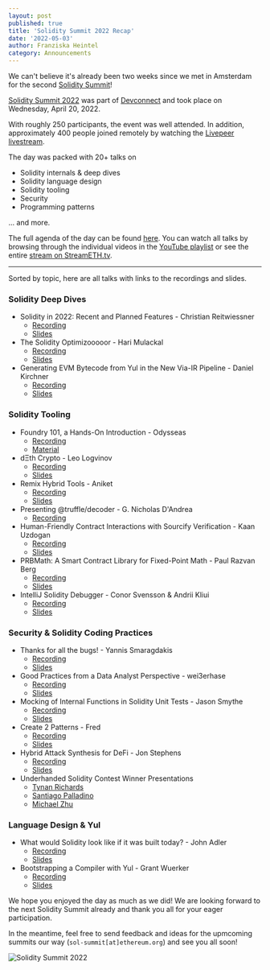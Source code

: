 ```yaml
---
layout: post
published: true
title: 'Solidity Summit 2022 Recap'
date: '2022-05-03'
author: Franziska Heintel
category: Announcements
---
```


We can't believe it's already been two weeks since we met in Amsterdam for the second [Solidity Summit](https://summit.soliditylang.org/)!

[Solidity Summit 2022](https://blog.soliditylang.org/2022/02/22/solidity-summit-2022-announcement/) was part of [Devconnect](https://devconnect.org/) and took place on Wednesday, April 20, 2022.

With roughly 250 participants, the event was well attended. In addition, approximately 400 people joined remotely by watching the [Livepeer livestream](https://streameth.tv/event/solidity-summit).

The day was packed with 20+ talks on

- Solidity internals & deep dives
- Solidity language design
- Solidity tooling
- Security
- Programming patterns

... and more.

The full agenda of the day can be found [here](https://summit.soliditylang.org/agenda.html). You can watch all talks by browsing through the individual videos in the [YouTube playlist](https://www.youtube.com/playlist?list=PLX8x7Zj6Vezl1lqBgxiQH3TFbRNZza8Fk) or see the entire [stream on StreamETH.tv](https://streameth.tv/event/solidity-summit).

---

Sorted by topic, here are all talks with links to the recordings and slides.

### Solidity Deep Dives

- Solidity in 2022: Recent and Planned Features - Christian Reitwiessner
  - [Recording](https://youtu.be/V7_qTK5LIeA)
  - [Slides](https://github.com/ethereum/solidity-summit/blob/master/2022/slides/1010_ChristianReitwiessner_Solidity%20in%202022%20Recent%20and%20Planned%20Features.pdf)
- The Solidity Optimizooooor - Hari Mulackal
  - [Recording](https://youtu.be/BWO7ij9sLuA)
  - [Slides](https://github.com/ethereum/solidity-summit/blob/master/2022/slides/1640_HariMulackal_The%20Solidity%20Optimizooooor.pdf)
- Generating EVM Bytecode from Yul in the New Via-IR Pipeline - Daniel Kirchner
  - [Recording](https://youtu.be/RJQdycaEgIE)
  - [Slides](https://github.com/ethereum/solidity-summit/blob/master/2022/slides/1705_DanielKirchner_Generating%20EVM%20Bytecode%20from%20Yul%20in%20the%20New%20via-IR%20Pipeline.pdf)

### Solidity Tooling

- Foundry 101, a Hands-On Introduction - Odysseas
  - [Recording](https://youtu.be/3QlH1YvUPT4)
  - [Material](https://github.com/ethereum/solidity-summit/tree/master/2022/slides/1210_Odysseas_foundry101)
- dΞth Crypto - Leo Logvinov
  - [Recording](https://youtu.be/PmgoZCo0CDk)
  - [Slides](https://github.com/ethereum/solidity-summit/blob/master/2022/slides/1350_LeoLogvinov_d%CE%9Eth%20Crypto.pdf)
- Remix Hybrid Tools - Aniket
  - [Recording](https://youtu.be/Pm_z-p7Wgr0)
  - [Slides](https://github.com/ethereum/solidity-summit/blob/master/2022/slides/1405_Aniket_Remix_Hybrid_Modules.pdf)
- Presenting @truffle/decoder - G. Nicholas D'Andrea
  - [Recording](https://youtu.be/dWjfzgyxTSU)
- Human-Friendly Contract Interactions with Sourcify Verification - Kaan Uzdogan
  - [Recording](https://youtu.be/TJGCAeXkFwo)
  - [Slides](https://github.com/ethereum/solidity-summit/blob/master/2022/slides/1445_KaanUzdogan_Human%20Friendly%20Contract%20Interactions%20with%20Sourcify%20Verification.pdf)
- PRBMath: A Smart Contract Library for Fixed-Point Math - Paul Razvan Berg
  - [Recording](https://youtu.be/dqbN7WlhCLg)
  - [Slides](https://github.com/ethereum/solidity-summit/blob/master/2022/slides/1515_PaulRazvanBerg_PRBMath_A_Smart_Contract_Library_for_Fixed_Point_Math.pdf)
- IntelliJ Solidity Debugger - Conor Svensson & Andrii Kliui
  - [Recording](https://youtu.be/eCzXyNZoQbc)
  - [Slides](https://github.com/ethereum/solidity-summit/blob/master/2022/slides/1530_ConorSvensson_AndriiKliui_IntelliJ%20Solidity%20Debugger.pdf)

### Security & Solidity Coding Practices

- Thanks for all the bugs! - Yannis Smaragdakis
  - [Recording](https://youtu.be/hcRY0oMscoM)
  - [Slides](https://github.com/ethereum/solidity-summit/blob/master/2022/slides/1045_YannisSmaragdakis_Thanks%20for%20all%20the%20bugs.pdf)
- Good Practices from a Data Analyst Perspective - wei3erhase
  - [Recording](https://youtu.be/-E-nG2GyDQQ)
  - [Slides](https://github.com/ethereum/solidity-summit/blob/master/2022/slides/1110_Wei%C3%9FerHase_Good%20practices%20from%20a%20Data%20Analyst%20Perspective.pdf)
- Mocking of Internal Functions in Solidity Unit Tests - Jason Smythe
  - [Recording](https://youtu.be/f-YaeM9FjlE)
  - [Slides](https://github.com/ethereum/solidity-summit/blob/master/2022/slides/1140_JasonSmythe_Solidity%20Internal%20Function%20Mocking.pdf)
- Create 2 Patterns - Fred
  - [Recording](https://youtu.be/E9usgNS6du0)
  - [Slides](https://github.com/ethereum/solidity-summit/blob/master/2022/slides/1155_Fred_Create2%20Patterns.pdf)
- Hybrid Attack Synthesis for DeFi - Jon Stephens
  - [Recording](https://youtu.be/jYQEELTQtNM)
  - [Slides](https://github.com/ethereum/solidity-summit/blob/master/2022/slides/1500_JonStephens_Hybrid_Attack_Synthesis_for_DeFi.pdf)
- Underhanded Solidity Contest Winner Presentations
  - [Tynan Richards](https://youtu.be/JicU29EBaCo)
  - [Santiago Palladino](https://youtu.be/JicU29EBaCo?t=583)
  - [Michael Zhu](https://youtu.be/JicU29EBaCo?t=919)

### Language Design & Yul

- What would Solidity look like if it was built today? - John Adler
  - [Recording](https://youtu.be/u9uCdTWg9X4)
  - [Slides](https://github.com/ethereum/solidity-summit/blob/master/2022/slides/1600_JohnAdler_What%20would%20Solidity%20look%20like%20if%20it%20was%20built%20today_.pdf)
- Bootstrapping a Compiler with Yul - Grant Wuerker
  - [Recording](https://youtu.be/8RGBB7xwaBs)
  - [Slides](https://github.com/ethereum/solidity-summit/blob/master/2022/slides/1615_GrantWuerker_Bootstrapping%20a%20Compiler%20with%20Yul.pdf)

We hope you enjoyed the day as much as we did! We are looking forward to the next Solidity Summit already and thank you all for your eager participation.

In the meantime, feel free to send feedback and ideas for the upmcoming summits our way (`sol-summit[at]ethereum.org`) and see you all soon!

![Solidity Summit 2022](/img/2022/05/solidity_summit.png)
